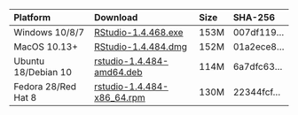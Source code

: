 
| Platform            | Download                                                                                                                                                              | Size | SHA-256                                                                                                              |
| :------------------ | :-------------------------------------------------------------------------------------------------------------------------------------------------------------------- | :--- | :------------------------------------------------------------------------------------------------------------------- |
| Windows 10/8/7      | <a href="https://s3.amazonaws.com/rstudio-ide-build/desktop/windows/RStudio-1.4.468.exe"><i class="fa fa-download"></i> RStudio-1.4.468.exe</a>                       | 153M | <span class="sha256" data-sha256="007df1192d78cc68e2fe35379539df37ed2cb3eaf7542366fe2e36afbc8b2823">007df119…</span> |
| MacOS 10.13+        | <a href="https://s3.amazonaws.com/rstudio-ide-build/desktop/macos/RStudio-1.4.484.dmg"><i class="fa fa-download"></i> RStudio-1.4.484.dmg</a>                         | 152M | <span class="sha256" data-sha256="01a2ece844c85030b499642adc8a9a2b4a0cf5292036d89f41e19281a5b26ff4">01a2ece8…</span> |
| Ubuntu 18/Debian 10 | <a href="https://s3.amazonaws.com/rstudio-ide-build/desktop/bionic/amd64/rstudio-1.4.484-amd64.deb"><i class="fa fa-download"></i> rstudio-1.4.484-amd64.deb</a>      | 114M | <span class="sha256" data-sha256="6a7dfc6327da3ff346f0f85145ece228630661aa53afa106fc68475f09ff5eb1">6a7dfc63…</span> |
| Fedora 28/Red Hat 8 | <a href="https://s3.amazonaws.com/rstudio-ide-build/desktop/centos8/x86_64/rstudio-1.4.484-x86_64.rpm"><i class="fa fa-download"></i> rstudio-1.4.484-x86\_64.rpm</a> | 130M | <span class="sha256" data-sha256="22344fcf3530dc71a7d42795a9a391ee8f5292ee2282cc1605dc70bf8ea90e2b">22344fcf…</span> |
